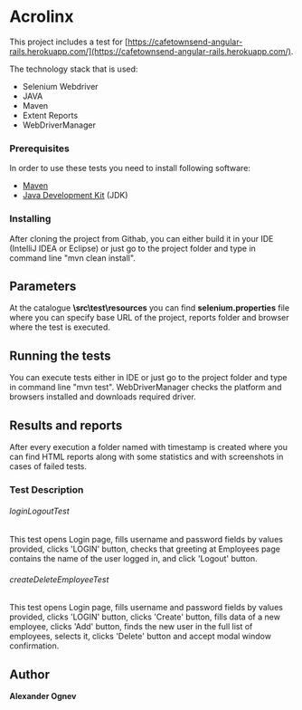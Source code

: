 # Acrolinx

This project includes a test for  [https://cafetownsend-angular-rails.herokuapp.com/](https://cafetownsend-angular-rails.herokuapp.com/).

The technology stack that is used:
 * Selenium Webdriver
 * JAVA
 * Maven 
 * Extent Reports
 * WebDriverManager

### Prerequisites

In order to use these tests you need to install following software:


* [Maven](https://maven.apache.org/)
* [Java Development Kit](https://bell-sw.com/pages/java-8u232/) (JDK)


### Installing

After cloning the project from Githab, you can either build it in your IDE (IntelliJ IDEA or Eclipse) or just go to the project folder and type in command line "mvn clean install".

## Parameters
At the catalogue **\src\test\resources** you can find **selenium.properties** file where you can specify base URL of the project, reports folder and browser where the test is executed. 

## Running the tests

You can execute tests either in IDE or just go to the project folder and type in command line "mvn test".
WebDriverManager checks the platform and browsers installed and downloads required driver.  


## Results and reports

After every execution a folder named with timestamp is created where you can find HTML reports along with some statistics and with screenshots in cases of failed tests. 

### Test Description

###### loginLogoutTest

This test opens Login page, fills username and password fields by values provided, clicks 'LOGIN' button, checks that greeting at Employees page contains the name of the user logged in, and click 'Logout' button.

###### createDeleteEmployeeTest

This test opens Login page, fills username and password fields by values provided, clicks 'LOGIN' button, clicks 'Create' button, fills data of a new employee, clicks 'Add' button, finds the new user in the full list of employees, selects it, clicks 'Delete' button and accept modal window confirmation.


## Author

 **Alexander Ognev** 

